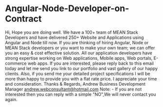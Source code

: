 # Angular-Node-Developer-on-Contract
Hi,   Hope you are doing well. We have a 100+ team of MEAN Stack Developers and have delivered 250+ Website and Applications using Angular and Node till now.   If you are thinking of hiring Angular, Node or MEAN Stack developers or you want to make your own team; we can offer you an easy &amp; cost effective solution.  All our application developers have strong expertise working on Web applications, Mobile apps, Web portals, E-commerce web apps.    If you are interested, please reply back to this email today and let me send you link to our portfolio and vast gallery of our happy clients. Also, if you send me your detailed project specifications I will be more than happy to provide you with a flat rate price.   I appreciate your time and consideration.   Thanks &amp; Regards, Andrew  Business Development Manager andrew.webconsultant@hotmail.com   Note: - If you are not interested then you can reply with a simple \"NO\",We will never contact you again.
